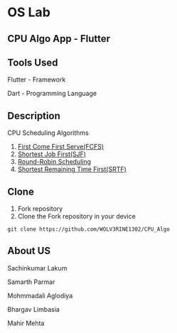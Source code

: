# OS Lab

## CPU Algo App - Flutter

## Tools Used

Flutter - Framework 

Dart - Programming Language

## Description

CPU Scheduling Algorithms

1. [First Come First Serve(FCFS)](https://docs.google.com/document/d/14lZ_Qfb2v98vzGaxnv7R9zZBy5uG128N_usf_J7kzPE/edit?usp=sharing)
2. [Shortest Job First(SJF)](https://docs.google.com/document/d/1qeEgOSzKKBowW0jKWAPZ2qrE9gnQ6GLRG_BohP7LRJU/edit?usp=sharing)
3. [Round-Robin Scheduling](https://docs.google.com/document/d/1mHYNnD2MuyFiO4dHOxuCYfqJCpZOI0OWvs-oqzEQtJU/edit?usp=sharing)
4. [Shortest Remaining Time First(SRTF)](https://docs.google.com/document/d/1bFLl69rU0wAne7cIrB2FKgkeLhllEKVnn747Mku-PeM/edit?usp=sharing)

## Clone

1. Fork repository
2. Clone the Fork repository in your device

```terminal
git clone https://github.com/WOLV3RINE1302/CPU_Algo
```

## About US

Sachinkumar Lakum  

Samarth Parmar 

Mohmmadali Aglodiya 

Bhargav Limbasia 

Mahir Mehta 

